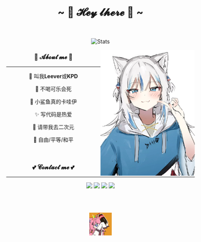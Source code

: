 
<h1 align="center">~ 💖 𝓗𝓮𝔂 𝓵𝓱𝓮𝓻𝓮 💖 ~</h1>

<br/>

<p align="center">
 <img src="https://github-widgetbox.vercel.app/api/profile?username=KARPED1EM&data=followers,repositories,stars,commits&theme=nautilus" align="center" alt="Stats" />
</p>

<img align="right" alt="Damn i love gura" src="Gura.webp" width="50%" height="auto"/>

<div align="center">
 
 <h3>🌱 𝓐𝓫𝓸𝓾𝓽 𝓶𝓮 🌱</h3><hr/>
 <p>💖 叫我<b>Leever</b>或<b>KPD</b></p>
 <p>🥤 不喝可乐会死</p>
 <p>🦈 小鲨鱼真的卡哇伊</p>
 <p>✨ 写代码是热爱</p>
 <p>🌸 请带我去二次元</p>
 <p>🗽 自由/平等/和平</p>

 </br>

 <h3 align="center">💕 𝓒𝓸𝓷𝓽𝓪𝓬𝓽 𝓶𝓮 💕</h3><hr/>
 <a href="mailto:leever.zzz@gmail.com" target="_blank"><img src="https://img.shields.io/badge/Gmail%20-%231DA1F2.svg?&style=for-the-badge&logo=gmail&logoColor=white&color=ea4335"/></a>
 <a href="https://space.bilibili.com/312252452" target="_blank"><img src="https://img.shields.io/badge/Bilibili%20-%231DA1F2.svg?&style=for-the-badge&logo=bilibili&logoColor=white&color=fb7299"/></a>
 <a href="https://npm.elemecdn.com/kpd-hexo-static@latest/img/QQ.webp" target="_blank"><img src="https://img.shields.io/badge/QQ%20-%231DA1F2.svg?&style=for-the-badge&logo=Tencent+QQ&logoColor=white&color=1e6fff"/></a>
 <a href="https://npm.elemecdn.com/kpd-hexo-static@latest/img/Wechat.webp" target="_blank"><img src="https://img.shields.io/badge/Wechat%20-%231DA1F2.svg?&style=for-the-badge&logo=wechat&logoColor=white&color=08c160"/></a>
 
 </br></br>
 
 <img src="GIF.gif" width="12%" height="auto"/>
 
</div>
